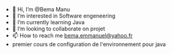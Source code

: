 - 👋 Hi, I’m @Bema Manu
- 👀 I’m interested in Software engeneering
- 🌱 I’m currently learning Java
- 💞️ I’m looking to collaborate on projet
- 📫 How to reach me bema.emmanuel@yahoo.fr
- premier cours de configuration de l'environnement pour java

<!---
Ebouki/Ebouki is a ✨ special ✨ repository because its `README.md` (this file) appears on your GitHub profile.
You can click the Preview link to take a look at your changes.
--->
